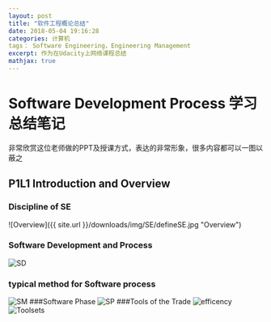 ```yaml
---
layout: post
title: "软件工程概论总结"
date: 2018-05-04 19:16:28
categories: 计算机
tags： Software Engineering，Engineering Management 
excerpt: 作为在Udacity上网络课程总结
mathjax: true
---
```

# Software Development Process 学习总结笔记
非常欣赏这位老师做的PPT及授课方式，表达的非常形象，很多内容都可以一图以蔽之

## P1L1 Introduction and Overview
### Discipline of SE
![Overview]({{ site.url }}/downloads/img/SE/defineSE.jpg "Overview")
### Software Development and Process
![SD]({{site.url}}/downloads/img/SE/SoftwareProcess.jpg)
### typical method for Software process
![SM]({{site.url}}/downloads/img/SE/methodSE.jpg)
###Software Phase
![SP]({{site.url}}/downloads/img/SE/SoftwarePhase.png)
###Tools of the Trade
![efficency]({{site.url}}/downloads/img/SE/toolchange.png)
![Toolsets]({{site.url}}/downloads/img/SE/SEtools.png)

